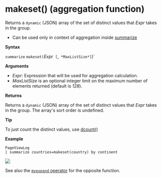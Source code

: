 # makeset() (aggregation function)

Returns a `dynamic` (JSON) array of the set of distinct values that *Expr* takes in the group. 

* Can be used only in context of aggregation inside [summarize](query_language_summarizeoperator.md)

**Syntax**

`summarize` `makeset(`*Expr*` [`,` *MaxListSize*]`)`

**Arguments**

* *Expr*: Expression that will be used for aggregation calculation.
* *MaxListSize* is an optional integer limit on the maximum number of elements returned (default is *128*).

**Returns**

Returns a `dynamic` (JSON) array of the set of distinct values that *Expr* takes in the group.
The array's sort order is undefined.

**Tip**

To just count the distinct values, use [dcount()](query_language_dcount_aggfunction.md)

**Example**

<!--csl -->
```
PageViewLog 
| summarize countries=makeset(country) by continent
```

<p><img src="~/queryLanguage/images/aggregations/makeset.png"></p>

See also the [`mvexpand` operator](./query_language_mvexpandoperator.md) for the opposite function.
